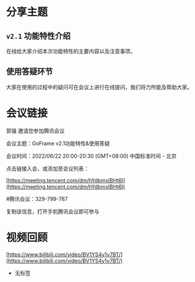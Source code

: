 # 分享主题

## `v2.1` 功能特性介绍

在线给大家介绍本次功能特性的主要内容以及注意事项。

## 使用答疑环节

大家在使用的过程中的疑问可在会议上进行在线提问，我们将力所能及帮助大家。

# 会议链接

郭强 邀请您参加腾讯会议

会议主题：GoFrame v2.1功能特性&使用答疑

会议时间：2022/06/22 20:00-20:30 (GMT+08:00) 中国标准时间 - 北京

点击链接入会，或添加至会议列表：

[https://meeting.tencent.com/dm/hYdbmxIBHt6l](https://meeting.tencent.com/dm/hYdbmxIBHt6l)

#腾讯会议：329-799-787

复制该信息，打开手机腾讯会议即可参与

# 视频回顾

[https://www.bilibili.com/video/BV1YS4y1v7BT/](https://www.bilibili.com/video/BV1YS4y1v7BT/)

- 无标签